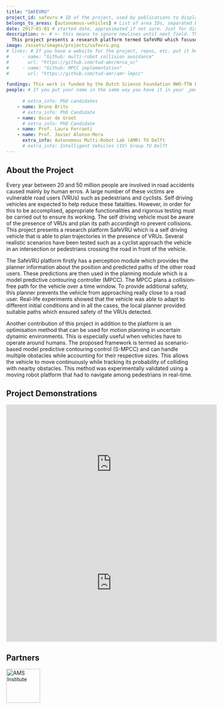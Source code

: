 ```yaml
---
title: "SAFEVRU"
project_id: safevru # ID of the project, used by publications to display in this project.
belongs_to_areas: [autonomous-vehicles] # List of area IDs, separated by commas.
date: 2017-01-01 # started date, approximated if not sure. Just for display purposes and ordering
description: >- # >- this means to ignore newlines until next field. This is the project description, displayed in the project's card"
  This project presents a research platform termed SafeVRU which focuses on the interaction between self driving vehicles and vulnerable road users like pedestrians and cyclists. A detailed design structure comprising of vehicle localisation, perception and motion planning modules are developed. 
image: /assets/images/projects/safevru.png
# links: # If you have a website for the project, repos, etc. put it here.
#     - name: "Github: multi-robot collision avoidance"
#       url: "https://github.com/tud-amr/mrca_vc"
#     - name: "Github: MPCC implementation"
#       url: "https://github.com/tud-amr/amr-lmpcc"

fundings: This work is funded by the Dutch Science Foundation NWO-TTW Foundation, within the SafeVRU project
people: # If you put your name in the same way you have it in your _people entry, your preferred link will be added. extra_info is optional.
    
      # extra_info: PhD candidates
    - name: Bruno Brito
      # extra_info: PhD Candidate
    - name: Oscar de Groot
      # extra_info: PhD Candidate
    - name: Prof. Laura Ferranti
    - name: Prof. Javier Alonso-Mora
      extra_info: Autonomous Multi-Robot Lab (AMR) TU Delft
      # extra_info: Intelligent Vehicles (IV) Group TU Delft
---
```

<!-- Here you put the main body of the page, in markdown. You can also mix in html, or change this .md to .html -->
<!-- The fields of People, Funding, Links and Publications will be generated automatically -->

## About the Project

Every year between 20 and 50 million people are involved in road accidents caused mainly by human erros. A large number of these victims are vulnerable road users (VRUs) such as pedestrians and cyclists. Self driving vehicles are expected to help reduce these fatalities. However, in order for this to be accomplised, appropriate functionalities and rigorous testing must be carried out to ensure its working. The self driving vehicle must be aware of the presence of VRUs and plan its path accordinglt ro prevent collisions. This project presents a research platform SafeVRU which is a self driving vehicle that is able to plan trajectories in the presence of VRUs. Several realistic scenarios have been tested such as a cyclist approach the vehicle in an intersection or pedestrians crossing the road in front of the vehicle. 

The SafeVRU platform firstly has a perception module which provides the planner information about the position and predicted paths of the other road users. These predictions are then used in the planning module which is a model predictive contouring controller (MPCC). The MPCC plans a collision-free path for the vehicle over a time window. To provide additional safety, this planner prevents the vehicle from approaching really close to a road user. Real-life experiments showed that the vehicle was able to adapt to different initial conditions and in all the cases, the local planner provided suitable paths which ensured safety of the VRUs detected. 

Another contribution of this project in addition to the platform is an optimisation method that can be used for motion planning in uncertain dynamic environments. This is especially useful when vehicles have to operate around humans. The proposed framework is termed as scenario-based model predictive contouring control (S-MPCC) and can handle multiple obstacles while accounting for their respective sizes. This allows the vehicle to move continuously while tracking its probability of colliding with nearby obstacles. This method was experimentally validated using a moving robot platform that had to navigate among pedestrians in real-time.



## Project Demonstrations

<div class="video-wrapper ratio ratio-16x9"> 
  <iframe width="560" height="315" src="https://www.youtube.com/embed/OOMZn5TQ00Q?si=gMRI97EfWVCcmhhX&mute=1" title="YouTube video player" frameborder="0" allow="accelerometer; autoplay; clipboard-write; encrypted-media; gyroscope; picture-in-picture; web-share" referrerpolicy="strict-origin-when-cross-origin" allowfullscreen></iframe>
</div>
<div class="video-wrapper ratio ratio-16x9">  
  <iframe width="560" height="315" src="https://www.youtube.com/embed/tkRbsAuSTrA?si=PnL1cEa3R16thsAv&mute=1" title="YouTube video player" frameborder="0" allow="accelerometer; autoplay; clipboard-write; encrypted-media; gyroscope; picture-in-picture; web-share" referrerpolicy="strict-origin-when-cross-origin" allowfullscreen></iframe>
</div>

## Partners
<div class="d-flex flex-row gap-2 flex-wrap justify-content-evenly mb-4 mt-4">
  <a itemprop="url" href="https://www.nwo.nl/en/">
  <img class="img-flex" height="90" src="{% include fix_link.html link='/assets/images/projects/safevru/nwo.jpg' %}" alt="AMS Institute">
  </a>
</div>
